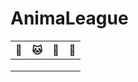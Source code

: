 # AnimaLeague

| 🐻  | 🐱  | 🦈 |  🐯    |
| :-: | :-: | :-: | :-: |
|     |      |      |      |
|     |      |      |      |
|     |      |      |      |
